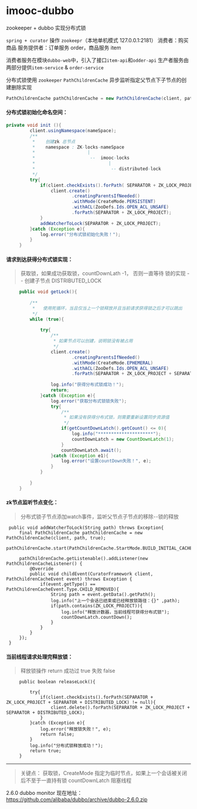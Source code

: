 # imooc-dubbo
zookeeper + dubbo 实现分布式锁

`spring + curator` 操作 `zookeepr`（本地单机模式 127.0.0.1:2181）
消费者：购买商品
服务提供者：订单服务 order，商品服务 item

消费者服务在模块`dubbo-web`中，引入了接口`item-api`和`odder-api`
生产者服务由两部分提供`item-service` & `order-service`

分布式锁使用 `zookeeper` `PathChildrenCache` 异步监听指定父节点下子节点的创建删除实现

```java
PathChildrenCache pathChildrenCache = new PathChildrenCache(client, path, true);
```

#### 分布式锁初始化命名空间：
```java
private void init (){
         client.usingNamespace(nameSpace);
         /**
          *    创建zk 总节点
          *    namespace : ZK-locks-nameSpace
          *                    |
          *                     --  imooc-locks
          *                            |
          *                             -- distributed-lock
          */
         try{
             if(client.checkExists().forPath( SEPARATOR + ZK_LOCK_PROJECT) == null){
                 client.create()
                         .creatingParentsIfNeeded()
                         .withMode(CreateMode.PERSISTENT)
                         .withACL(ZooDefs.Ids.OPEN_ACL_UNSAFE)
                         .forPath(SEPARATOR + ZK_LOCK_PROJECT);
             }
             addWatcherToLock(SEPARATOR + ZK_LOCK_PROJECT);
         }catch (Exception e){
             log.error("分布式锁初始化失败！");
         }
     }
```
   
#### 请求到达获得分布式锁实现：

> 获取锁，如果成功获取锁，countDownLath -1， 否则一直等待
> 锁的实现 -- 创建子节点 DISTRIBUTED_LOCK

```java
     public void getLock(){
 
         /**
          *   使用死循环，当且仅当上一个锁释放并且当前请求获得锁之后才可以跳出
          */
         while (true){
 
             try{
                 /**
                  * 如果节点可以创建，说明锁没有被占用
                  */
                 client.create()
                         .creatingParentsIfNeeded()
                         .withMode(CreateMode.EPHEMERAL)
                         .withACL(ZooDefs.Ids.OPEN_ACL_UNSAFE)
                         .forPath(SEPARATOR + ZK_LOCK_PROJECT + SEPARATOR + DISTRIBUTED_LOCK);
 
                 log.info("获得分布式锁成功！");
                 return;
             }catch (Exception e){
                 log.error("获取分布式锁锁失败");
                 try{
                     /**
                      * 如果没有获得分布式锁，则需要重新设置同步资源值
                      */
                     if(getCountDownLatch().getCount() <= 0){
                         log.info("*********************");
                         countDownLatch = new CountDownLatch(1);
                     }
                     countDownLatch.await();
                 }catch (Exception e1){
                     log.error("设置countDown失败！", e);
                 }
             }
 
         }
     }
```

#### zk节点监听节点变化：
> 分布式锁子节点添加watch事件，监听父节点子节点的移除--锁的释放

```
 public void addWatcherToLock(String path) throws Exception{
     final PathChildrenCache pathChildrenCache = new PathChildrenCache(client, path, true);
     pathChildrenCache.start(PathChildrenCache.StartMode.BUILD_INITIAL_CACHE);

     pathChildrenCache.getListenable().addListener(new PathChildrenCacheListener() {
         @Override
         public void childEvent(CuratorFramework client, PathChildrenCacheEvent event) throws Exception {
             if(event.getType() == PathChildrenCacheEvent.Type.CHILD_REMOVED){
                 String path = event.getData().getPath();
                 log.info("上一个会话已结束或已经释放锁路径：{}" ,path);
                 if(path.contains(ZK_LOCK_PROJECT)){
                     log.info("释放计数器，当前线程可获得分布式锁");
                     countDownLatch.countDown();
                 }
             }
         }
     });
 }
 ```
 
          
 #### 当前线程请求处理完释放锁：
 
 > 释放锁操作
 > return 成功过 true 失败 false
 ```
      public boolean releaseLock(){

          try{
              if(client.checkExists().forPath(SEPARATOR + ZK_LOCK_PROJECT + SEPARATOR + DISTRIBUTED_LOCK) != null){
                  client.delete().forPath(SEPARATOR + ZK_LOCK_PROJECT + SEPARATOR + DISTRIBUTED_LOCK);
              }
          }catch (Exception e){
              log.error("释放锁失败！", e);
              return false;
          }
          log.info("分布式锁释放成功！");
          return true;
      }
 ```
 
  ***
  
> 关键点：
    获取锁，CreateMode 指定为临时节点，如果上一个会话被关闭后不至于一直持有锁
    countDownLatch 阻塞线程
  
2.6.0 dubbo monitor 现在地址：
    https://github.com/alibaba/dubbo/archive/dubbo-2.6.0.zip

